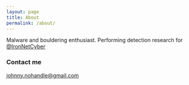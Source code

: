 ```yaml
---
layout: page
title: About
permalink: /about/
---
```


Malware and bouldering enthusiast.  Performing detection research for [@IronNetCyber](https://twitter.com/IronNetCyber)

### Contact me
[johnny.nohandle@gmail.com](mailto:johnny.nohandle@gmail.com)